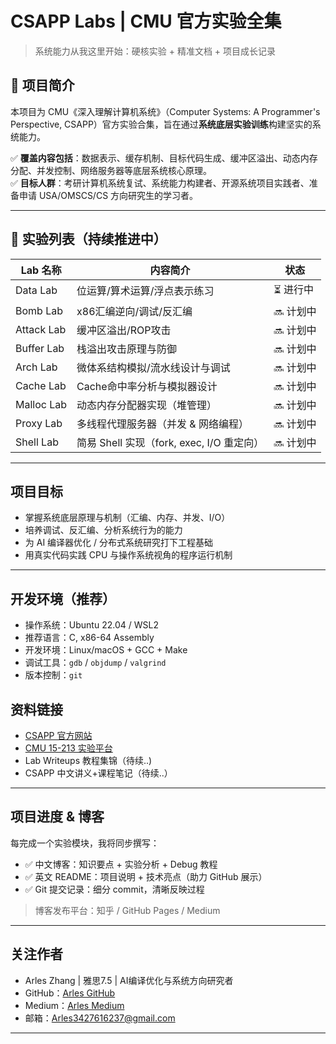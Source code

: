 # CSAPP Labs | CMU 官方实验全集

> 系统能力从我这里开始：硬核实验 + 精准文档 + 项目成长记录

## 📘 项目简介

本项目为 CMU《深入理解计算机系统》（Computer Systems: A Programmer's Perspective, CSAPP）官方实验合集，旨在通过**系统底层实验训练**构建坚实的系统能力。

✅ **覆盖内容包括**：数据表示、缓存机制、目标代码生成、缓冲区溢出、动态内存分配、并发控制、网络服务器等底层系统核心原理。     
✅ **目标人群**：考研计算机系统复试、系统能力构建者、开源系统项目实践者、准备申请 USA/OMSCS/CS 方向研究生的学习者。

---

## 📁 实验列表（持续推进中）

| Lab 名称     | 内容简介                             | 状态     |
| ---------- | -------------------------------- | ------ |
| Data Lab   | 位运算/算术运算/浮点表示练习                  | ⏳ 进行中  |
| Bomb Lab   | x86汇编逆向/调试/反汇编                   | 🔜 计划中  |
| Attack Lab | 缓冲区溢出/ROP攻击                      | 🔜 计划中  |
| Buffer Lab | 栈溢出攻击原理与防御                       | 🔜 计划中 |
| Arch Lab   | 微体系结构模拟/流水线设计与调试                 | 🔜 计划中 |
| Cache Lab  | Cache命中率分析与模拟器设计                 | 🔜 计划中 |
| Malloc Lab | 动态内存分配器实现（堆管理）                   | 🔜 计划中 |
| Proxy Lab  | 多线程代理服务器（并发 & 网络编程）              | 🔜 计划中 |
| Shell Lab  | 简易 Shell 实现（fork, exec, I/O 重定向） | 🔜 计划中 |

---

## 项目目标

* 掌握系统底层原理与机制（汇编、内存、并发、I/O）
* 培养调试、反汇编、分析系统行为的能力
* 为 AI 编译器优化 / 分布式系统研究打下工程基础
* 用真实代码实践 CPU 与操作系统视角的程序运行机制

---

## 开发环境（推荐）

* 操作系统：Ubuntu 22.04 / WSL2
* 推荐语言：C, x86-64 Assembly
* 开发环境：Linux/macOS + GCC + Make
* 调试工具：`gdb` / `objdump` / `valgrind`
* 版本控制：`git`

## 资料链接

* [CSAPP 官方网站](http://csapp.cs.cmu.edu/)
* [CMU 15-213 实验平台](https://csapp.cs.cmu.edu/3e/labs.html)
* Lab Writeups 教程集锦（待续..)
* CSAPP 中文讲义+课程笔记（待续..）

---

## 项目进度 & 博客

每完成一个实验模块，我将同步撰写：

* ✅ 中文博客：知识要点 + 实验分析 + Debug 教程
* ✅ 英文 README：项目说明 + 技术亮点（助力 GitHub 展示）
* ✅ Git 提交记录：细分 commit，清晰反映过程

> 博客发布平台：知乎 / GitHub Pages / Medium

---

## 关注作者

* Arles Zhang | 雅思7.5 | AI编译优化与系统方向研究者
* GitHub：[Arles GitHub](https://github.com/ArlesZhang/)
* Medium：[Arles Medium](https://medium.com/@arles3427616237)
* 邮箱：Arles3427616237@gmail.com

---

